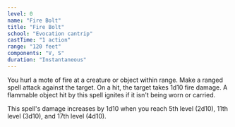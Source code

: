 ```yaml
---
level: 0
name: "Fire Bolt"
title: "Fire Bolt"
school: "Evocation cantrip"
castTime: "1 action"
range: "120 feet"
components: "V, S"
duration: "Instantaneous"
---
```


You hurl a mote of fire at a creature or object within range. Make a ranged spell attack against the target. On a hit, the target takes 1d10 fire damage. A flammable object hit by this spell ignites if it isn't being worn or carried.

This spell's damage increases by 1d10 when you reach 5th level (2d10), 11th level (3d10), and 17th level (4d10).
